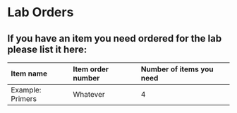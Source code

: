 # Lab Orders

##  If you have an item you need ordered for the lab please list it here:

|  Item name | Item order number | Number of items you need |
|  :-------- | :---------------- | :----------------------- |
|  Example: Primers  |  Whatever  |  4  |

